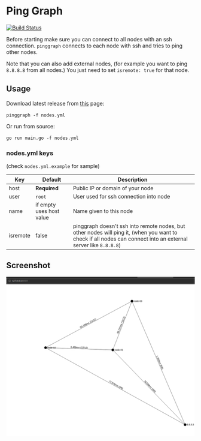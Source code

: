 # Ping Graph

[![Build Status](https://travis-ci.org/aliva/pinggraph.svg?branch=master)](https://travis-ci.org/aliva/pinggraph)

Before starting make sure you can connect to all nodes with an ssh connection. `pinggraph` connects to each node with ssh and tries to ping other nodes.

Note that you can also add external nodes, (for example you want to ping `8.8.8.8` from all nodes.) You just need to set `isremote: true` for that node.

## Usage

Download latest release from [this](https://github.com/aliva/pinggraph/releases/latest) page:

```
pinggraph -f nodes.yml
```

Or run from source:

```
go run main.go -f nodes.yml
```

### nodes.yml keys

(check `nodes.yml.example` for sample)

| Key      | Default      | Description |
| ---      | ------------ | ----------- |
| host     | **Required** | Public IP or domain of your node |
| user     | `root`         | User used for ssh connection into node
| name     | if empty uses host value | Name given to this node |
| isremote | false        | pinggraph doesn't ssh into remote nodes, but other nodes will ping it, (when you want to check if all nodes can connect into an external server like `8.8.8.8`)

## Screenshot

![screenshot](/screenshot.png)
